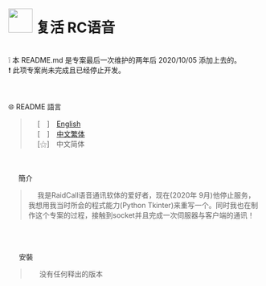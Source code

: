  
# <img src="https://media.discordapp.net/attachments/879008540839256134/995393684776439808/unknown.png" width=48> **复活 RC语音**
<br>
❕ 本 README.md 是专案最后一次维护的两年后 2020/10/05 添加上去的。 <br>
❗ 此项专案尚未完成且已经停止开发。 <br>
<br>
&nbsp;

🌐 README 語言
>&emsp;&nbsp;[　]　[English](https://github.com/mcg25035/Raidcall-Revive/blob/master/README.md)<br>
&emsp;&nbsp;[　]　[中文繁体](https://github.com/mcg25035/Raidcall-Revive/blob/master/README/README_TC.md)<br>
&emsp;&nbsp;[⚝]　中文简体

<br><br>
<img src="https://media.discordapp.net/attachments/763787703958372402/992695856492982352/unknown.png" width=16> 簡介

>&emsp;&nbsp;我是RaidCall语音通讯软体的爱好者，现在(2020年 9月)他停止服务，我想用我当时所会的程式能力(Python Tkinter)来重写一个。同时我也在制作这个专案的过程，接触到socket并且完成一次伺服器与客户端的通讯！

<br><br>

<img src="https://cdn.discordapp.com/attachments/763787703958372402/992716242706255932/unknown.png" width=17> 安裝

>&emsp;&nbsp; 没有任何释出的版本
